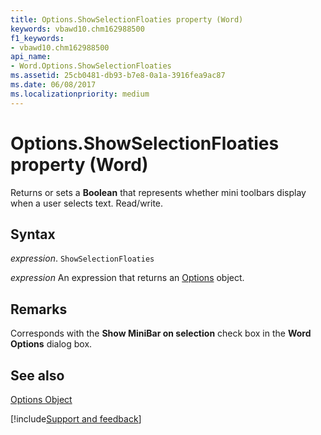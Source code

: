 ```yaml
---
title: Options.ShowSelectionFloaties property (Word)
keywords: vbawd10.chm162988500
f1_keywords:
- vbawd10.chm162988500
api_name:
- Word.Options.ShowSelectionFloaties
ms.assetid: 25cb0481-db93-b7e8-0a1a-3916fea9ac87
ms.date: 06/08/2017
ms.localizationpriority: medium
---
```



# Options.ShowSelectionFloaties property (Word)

Returns or sets a **Boolean** that represents whether mini toolbars display when a user selects text. Read/write.


## Syntax

_expression_. `ShowSelectionFloaties`

 _expression_ An expression that returns an [Options](./Word.Options.md) object.


## Remarks

Corresponds with the **Show MiniBar on selection** check box in the **Word Options** dialog box.


## See also


[Options Object](Word.Options.md)

[!include[Support and feedback](~/includes/feedback-boilerplate.md)]